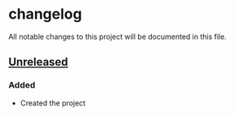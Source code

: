 # changelog
All notable changes to this project will be documented in this file.

## [Unreleased]
### Added
- Created the project

  [Unreleased]: https://github.com/codeofnode/product/compare/tcgen-v0...tcgen-dev
